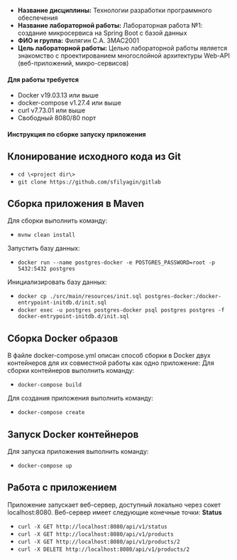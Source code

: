 * __Название дисциплины:__ Технологии разработки программного обеспечения
* __Название лабораторной работы:__ Лабораторная работа №1: создание микросервиса на Spring Boot с базой данных
* __ФИО и группа:__ Филягин С.А. ЗМАС2001
* __Цель лабораторной работы:__ Целью лабораторной работы является знакомство с проектированием многослойной архитектуры Web-API (веб-приложений, микро-сервисов)

#### Для работы требуется 
* Docker v19.03.13 или выше
* docker-compose v1.27.4 или выше
* curl v7.73.01 или выше
* Свободный 8080/80 порт
#### Инструкция по сборке запуску приложения

## Клонирование исходного кода из Git

* ```cd \<project dir\>```
* ```git clone https://github.com/sfilyagin/gitlab```

## Сборка приложения в Maven
Для сборки выполнить команду:
* ```mvnw clean install```

Запустить базу данных:
* ``` docker run --name postgres-docker -e POSTGRES_PASSWORD=root -p 5432:5432 postgres ```

Инициализировать базу данных:
* ``` docker cp ./src/main/resources/init.sql postgres-docker:/docker-entrypoint-initdb.d/init.sql ```
* ``` docker exec -u postgres postgres-docker psql postgres postgres -f docker-entrypoint-initdb.d/init.sql ```

## Cборка Docker образов
В файле docker-compose.yml описан способ сборки в Docker двух контейнеров для их совместной работы как одно приложение:
Для сборки контейнеров выполнить команду:
* ``` docker-compose build ```

Для создания приложения выполнить команду:
* ``` docker-compose create ```

## Запуск Docker контейнеров
Для запуска приложения выполнить команду:
* ``` docker-compose up ```

## Работа с приложением
Приложение запускает веб-сервер, доступный локально через сокет localhost:8080.
Веб-сервер имеет следующие конечные точки:
__Status__

* ```curl -X GET http://localhost:8080/api/v1/status```
* ```curl -X GET http://localhost:8080/api/v1/products```
* ```curl -X GET http://localhost:8080/api/v1/products/2```
* ```curl -X DELETE http://localhost:8080/api/v1/products/2```

